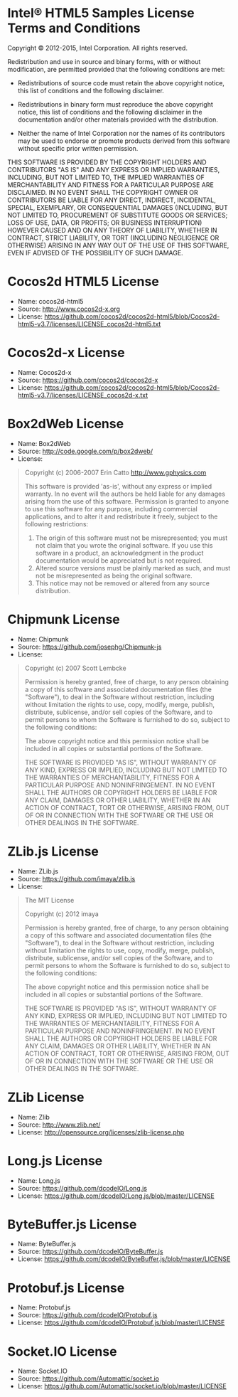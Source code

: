 # Intel® HTML5 Samples License Terms and Conditions

Copyright © 2012-2015, Intel Corporation. All rights reserved.

Redistribution and use in source and binary forms, with or without
modification, are permitted provided that the following conditions are
met:

-   Redistributions of source code must retain the above copyright
    notice, this list of conditions and the following disclaimer.

-   Redistributions in binary form must reproduce the above copyright
    notice, this list of conditions and the following disclaimer in the
    documentation and/or other materials provided with the distribution.

-   Neither the name of Intel Corporation nor the names of its
    contributors may be used to endorse or promote products derived from
    this software without specific prior written permission.

THIS SOFTWARE IS PROVIDED BY THE COPYRIGHT HOLDERS AND CONTRIBUTORS "AS
IS" AND ANY EXPRESS OR IMPLIED WARRANTIES, INCLUDING, BUT NOT LIMITED
TO, THE IMPLIED WARRANTIES OF MERCHANTABILITY AND FITNESS FOR A
PARTICULAR PURPOSE ARE DISCLAIMED. IN NO EVENT SHALL THE COPYRIGHT OWNER
OR CONTRIBUTORS BE LIABLE FOR ANY DIRECT, INDIRECT, INCIDENTAL, SPECIAL,
EXEMPLARY, OR CONSEQUENTIAL DAMAGES (INCLUDING, BUT NOT LIMITED TO,
PROCUREMENT OF SUBSTITUTE GOODS OR SERVICES; LOSS OF USE, DATA, OR
PROFITS; OR BUSINESS INTERRUPTION) HOWEVER CAUSED AND ON ANY THEORY OF
LIABILITY, WHETHER IN CONTRACT, STRICT LIABILITY, OR TORT (INCLUDING
NEGLIGENCE OR OTHERWISE) ARISING IN ANY WAY OUT OF THE USE OF THIS
SOFTWARE, EVEN IF ADVISED OF THE POSSIBILITY OF SUCH DAMAGE.

# Cocos2d HTML5 License
* Name: cocos2d-html5
* Source: http://www.cocos2d-x.org
* License: https://github.com/cocos2d/cocos2d-html5/blob/Cocos2d-html5-v3.7/licenses/LICENSE_cocos2d-html5.txt

# Cocos2d-x License
* Name: Cocos2d-x
* Source: https://github.com/cocos2d/cocos2d-x
* License: https://github.com/cocos2d/cocos2d-html5/blob/Cocos2d-html5-v3.7/licenses/LICENSE_cocos2d-x.txt

# Box2dWeb License
* Name: Box2dWeb
* Source: http://code.google.com/p/box2dweb/
* License: 

> Copyright (c) 2006-2007 Erin Catto http://www.gphysics.com
> 
> This software is provided 'as-is', without any express or implied
> warranty.  In no event will the authors be held liable for any damages
> arising from the use of this software.
> Permission is granted to anyone to use this software for any purpose,
> including commercial applications, and to alter it and redistribute it
> freely, subject to the following restrictions:
>   1. The origin of this software must not be misrepresented; you must not
> claim that you wrote the original software. If you use this software
> in a product, an acknowledgment in the product documentation would be
> appreciated but is not required.
>   2. Altered source versions must be plainly marked as such, and must not be
> misrepresented as being the original software.
>   3. This notice may not be removed or altered from any source distribution.


# Chipmunk License
* Name: Chipmunk
* Source: https://github.com/josephg/Chipmunk-js
* License:

> Copyright (c) 2007 Scott Lembcke
> 
> Permission is hereby granted, free of charge, to any person obtaining a copy
> of this software and associated documentation files (the "Software"), to deal
> in the Software without restriction, including without limitation the rights
> to use, copy, modify, merge, publish, distribute, sublicense, and/or sell
> copies of the Software, and to permit persons to whom the Software is
> furnished to do so, subject to the following conditions:
> 
> The above copyright notice and this permission notice shall be included in
> all copies or substantial portions of the Software.
> 
> THE SOFTWARE IS PROVIDED "AS IS", WITHOUT WARRANTY OF ANY KIND, EXPRESS OR
> IMPLIED, INCLUDING BUT NOT LIMITED TO THE WARRANTIES OF MERCHANTABILITY,
> FITNESS FOR A PARTICULAR PURPOSE AND NONINFRINGEMENT. IN NO EVENT SHALL THE
> AUTHORS OR COPYRIGHT HOLDERS BE LIABLE FOR ANY CLAIM, DAMAGES OR OTHER
> LIABILITY, WHETHER IN AN ACTION OF CONTRACT, TORT OR OTHERWISE, ARISING FROM,
> OUT OF OR IN CONNECTION WITH THE SOFTWARE OR THE USE OR OTHER DEALINGS IN THE
> SOFTWARE.
>

# ZLib.js License
* Name: ZLib.js
* Source: https://github.com/imaya/zlib.js
* License: 

> The MIT License
> 
> Copyright (c) 2012 imaya
> 
> Permission is hereby granted, free of charge, to any person obtaining a copy
> of this software and associated documentation files (the "Software"), to deal
> in the Software without restriction, including without limitation the rights
> to use, copy, modify, merge, publish, distribute, sublicense, and/or sell
> copies of the Software, and to permit persons to whom the Software is
> furnished to do so, subject to the following conditions:
> 
> The above copyright notice and this permission notice shall be included in
> all copies or substantial portions of the Software.
> 
> THE SOFTWARE IS PROVIDED "AS IS", WITHOUT WARRANTY OF ANY KIND, EXPRESS OR
> IMPLIED, INCLUDING BUT NOT LIMITED TO THE WARRANTIES OF MERCHANTABILITY,
> FITNESS FOR A PARTICULAR PURPOSE AND NONINFRINGEMENT. IN NO EVENT SHALL THE
> AUTHORS OR COPYRIGHT HOLDERS BE LIABLE FOR ANY CLAIM, DAMAGES OR OTHER
> LIABILITY, WHETHER IN AN ACTION OF CONTRACT, TORT OR OTHERWISE, ARISING FROM,
> OUT OF OR IN CONNECTION WITH THE SOFTWARE OR THE USE OR OTHER DEALINGS IN
> THE SOFTWARE.


# ZLib License
* Name: Zlib
* Source: http://www.zlib.net/
* License: http://opensource.org/licenses/zlib-license.php

# Long.js License
* Name: Long.js
* Source: https://github.com/dcodeIO/Long.js
* License: https://github.com/dcodeIO/Long.js/blob/master/LICENSE

# ByteBuffer.js License
* Name: ByteBuffer.js
* Source: https://github.com/dcodeIO/ByteBuffer.js
* License: https://github.com/dcodeIO/ByteBuffer.js/blob/master/LICENSE

# Protobuf.js License
* Name: Protobuf.js
* Source: https://github.com/dcodeIO/Protobuf.js
* License: https://github.com/dcodeIO/Protobuf.js/blob/master/LICENSE

# Socket.IO License
* Name: Socket.IO
* Source: https://github.com/Automattic/socket.io
* License: https://github.com/Automattic/socket.io/blob/master/LICENSE